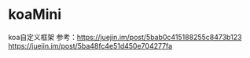 # koaMini
koa自定义框架
参考：https://juejin.im/post/5bab0c415188255c8473b123
      https://juejin.im/post/5ba48fc4e51d450e704277fa
